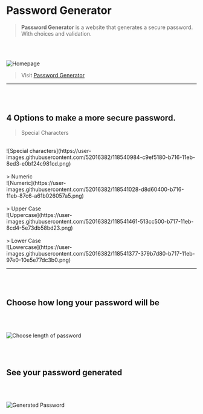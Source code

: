 # Password Generator

> **Password Generator** is a website that generates a secure password. With choices and validation.
<br />
<br />

![Homepage](https://user-images.githubusercontent.com/52016382/118507311-bb437300-b6f3-11eb-9fc9-5305775a6522.png)

>  Visit [Password Generator](https://rmwillow.github.io/Password-Generator-/)
 _______________________________________________________________________
 <br />
 <br />

## 4 Options to make a more secure password.

>  Special Characters
<br />
![Special characters](https://user-images.githubusercontent.com/52016382/118540984-c9ef5180-b716-11eb-8ed3-e0bf24c981cd.png)
<br />
<br />
> Numeric
<br />
![Numeric](https://user-images.githubusercontent.com/52016382/118541028-d8d60400-b716-11eb-87c6-a61b026057a5.png)
<br />
<br />
> Upper Case
<br />
![Uppercase](https://user-images.githubusercontent.com/52016382/118541461-513cc500-b717-11eb-8cd4-5e73db58bd23.png)
<br />
<br />
> Lower Case
<br />
![Lowercase](https://user-images.githubusercontent.com/52016382/118541377-379b7d80-b717-11eb-97e0-10e5e77dc3b0.png)


_________________________________________________________________________
<br />
<br />

## Choose how long your password will be
<br />
<br />

![Choose length of password](https://user-images.githubusercontent.com/52016382/118540898-b0e6a080-b716-11eb-83cc-63536cf71a50.png)

<br />
<br />

## See your password generated
<br />
<br />

![Generated Password](https://user-images.githubusercontent.com/52016382/118507700-17a69280-b6f4-11eb-83ed-a190056a733d.png)

